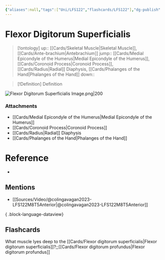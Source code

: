 ```yaml
---
{"aliases":null,"tags":["Uni/LFS122","flashcards/LFS122"],"dg-publish":true,"permalink":"/cards/flexor-digitorum-superficialis/","dgPassFrontmatter":true}
---
```


# Flexor Digitorum Superficialis

> [!ontology]
> up:: [[Cards/Skeletal Muscle\|Skeletal Muscle]], [[Cards/Ante-brachium\|Antebrachium]]
> jump:: [[Cards/Medial Epicondyle of the Humerus\|Medial Epicondyle of the Humerus]], [[Cards/Coronoid Process\|Coronoid Process]], [[Cards/Radius\|Radial]] Diaphysis, [[Cards/Phalanges of the Hand\|Phalanges of the Hand]]
> down:: 

> [!Definition] Definition
> 

![Flexor Digitorum Superficialis Image.png|200](/img/user/Extras/Images/Flexor%20Digitorum%20Superficialis%20Image.png)
### Attachments
- [[Cards/Medial Epicondyle of the Humerus\|Medial Epicondyle of the Humerus]]
- [[Cards/Coronoid Process\|Coronoid Process]]
- [[Cards/Radius\|Radial]] Diaphysis
- [[Cards/Phalanges of the Hand\|Phalanges of the Hand]]
# Reference
- 

## Mentions
- [[Sources/Video/@colingavagan2023-LFS122M8T5Anterior\|@colingavagan2023-LFS122M8T5Anterior]]

{ .block-language-dataview}

## Flashcards

What muscle lyes deep to the [[Cards/Flexor digitorum superficialis\|Flexor digitorum superficialis]]?;;[[Cards/Flexor digitorum profundus\|Flexor digitorum profundus]]